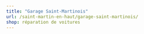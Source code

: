 ```yaml
---
title: "Garage Saint-Martinois"
url: /saint-martin-en-haut/garage-saint-martinois/
shop: réparation de voitures
---
```

